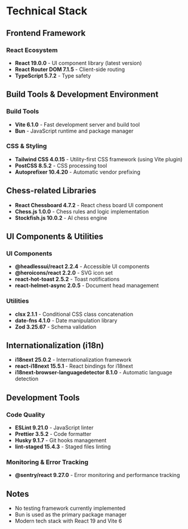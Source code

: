 # Technical Stack

## Frontend Framework

### React Ecosystem
- **React 19.0.0** - UI component library (latest version)
- **React Router DOM 7.1.5** - Client-side routing
- **TypeScript 5.7.2** - Type safety

## Build Tools & Development Environment

### Build Tools
- **Vite 6.1.0** - Fast development server and build tool
- **Bun** - JavaScript runtime and package manager

### CSS & Styling
- **Tailwind CSS 4.0.15** - Utility-first CSS framework (using Vite plugin)
- **PostCSS 8.5.2** - CSS processing tool
- **Autoprefixer 10.4.20** - Automatic vendor prefixing

## Chess-related Libraries

- **React Chessboard 4.7.2** - React chess board UI component
- **Chess.js 1.0.0** - Chess rules and logic implementation
- **Stockfish.js 10.0.2** - AI chess engine

## UI Components & Utilities

### UI Components
- **@headlessui/react 2.2.4** - Accessible UI components
- **@heroicons/react 2.2.0** - SVG icon set
- **react-hot-toast 2.5.2** - Toast notifications
- **react-helmet-async 2.0.5** - Document head management

### Utilities
- **clsx 2.1.1** - Conditional CSS class concatenation
- **date-fns 4.1.0** - Date manipulation library
- **Zod 3.25.67** - Schema validation

## Internationalization (i18n)

- **i18next 25.0.2** - Internationalization framework
- **react-i18next 15.5.1** - React bindings for i18next
- **i18next-browser-languagedetector 8.1.0** - Automatic language detection

## Development Tools

### Code Quality
- **ESLint 9.21.0** - JavaScript linter
- **Prettier 3.5.2** - Code formatter
- **Husky 9.1.7** - Git hooks management
- **lint-staged 15.4.3** - Staged files linting

### Monitoring & Error Tracking
- **@sentry/react 9.27.0** - Error monitoring and performance tracking

## Notes

- No testing framework currently implemented
- Bun is used as the primary package manager
- Modern tech stack with React 19 and Vite 6